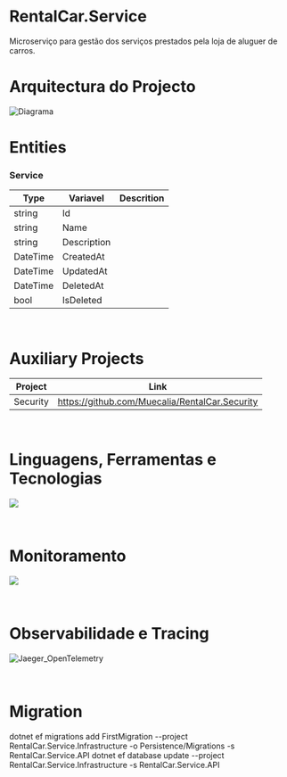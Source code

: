 # RentalCar.Service
Microserviço para gestão dos serviços prestados pela loja de aluguer de carros.

# Arquitectura do Projecto
![Diagrama](https://github.com/user-attachments/assets/3f4e648a-f0dd-4e5f-b633-d5fdbe90098a)


# Entities
### Service
| Type         | Variavel       | Descrition |
|--------------|----------------|------------|
| string       |   Id           |            |
| string       |   Name         |            |
| string       |   Description  |            |
| DateTime     |   CreatedAt    |            |
| DateTime     |   UpdatedAt    |            |
| DateTime     |   DeletedAt    |            |
| bool         |   IsDeleted    |            |

<br/>

# Auxiliary Projects
| Project      | Link       | 
|--------------|----------------------------------------------------|
| Security     | https://github.com/Muecalia/RentalCar.Security     |

<br/>

# Linguagens, Ferramentas e Tecnologias
<div align="left">
  <p align="left">
    <a href="https://go-skill-icons.vercel.app/">
      <img src="https://go-skill-icons.vercel.app/api/icons?i=cs,dotnet,mysql,rabbitmq,git,kubernetes,docker,sonarqube,swagger,postman,githubactions,aws" />
    </a>
  </p>
</div> <br/>

# Monitoramento
<div align="left">
  <p align="left">
    <a href="https://go-skill-icons.vercel.app/">
      <img src="https://go-skill-icons.vercel.app/api/icons?i=prometheus,grafana" />
    </a>
  </p>
</div> <br/>

# Observabilidade e Tracing
![Jaeger_OpenTelemetry](https://github.com/user-attachments/assets/bac7e17b-c42c-48a8-83ab-c0c3c1b0f3dc)

<br/>

# Migration
dotnet ef migrations add FirstMigration --project RentalCar.Service.Infrastructure -o Persistence/Migrations -s RentalCar.Service.API
dotnet ef database update --project RentalCar.Service.Infrastructure -s RentalCar.Service.API
